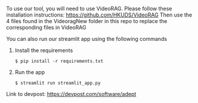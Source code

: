 To use our tool, you will need to use VideoRAG.
Please follow these installation instructions: https://github.com/HKUDS/VideoRAG 
Then use the 4 files found in the VideoragNew folder in this repo to replace the corresponding files in VideoRAG

You can also run our streamlit app using the following commands

1. Install the requirements

   ```
   $ pip install -r requirements.txt
   ```

2. Run the app

   ```
   $ streamlit run streamlit_app.py
   ```
Link to devpost: https://devpost.com/software/adept
